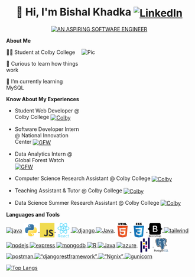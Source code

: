 <h1 align="center">👋 Hi, I'm Bishal Khadka <a href="https://www.linkedin.com/in/khadka-bishal/"><img align="center" src="https://upload.wikimedia.org/wikipedia/commons/thumb/c/ca/LinkedIn_logo_initials.png/640px-LinkedIn_logo_initials.png" alt="LinkedIn" height="25" width="25" /></a> </h1> 

<p align = "center"> <a align="center" href="https://git.io/typing-svg"><img src="https://readme-typing-svg.herokuapp.com?font=Fira+Code&size=25&duration=2500&pause=350&width=435&lines=AN+ASPIRING+SOFTWARE+ENGINEER" alt="AN ASPIRING SOFTWARE ENGINEER" /></a> </p>

**About Me**

<a>
<img align="right" src="https://miro.medium.com/max/628/1*bNJu2vdL40kXkBgi9Tl0ew.png" alt="Pic" height="300" width="300" />
</a>

👨‍🎓 Student at Colby College

🤔 Curious to learn how things work

🌱 I’m currently learning MySQL

**Know About My Experiences**
- Student Web Developer @ Colby College <a href="https://www.colby.edu"><img align="center" src="https://upload.wikimedia.org/wikipedia/en/thumb/2/27/Colby_College_seal.svg/800px-Colby_College_seal.svg.png" alt="Colby" height="40" width="40" /></a> </h1> 
- Software Developer Intern @ National Innovation Center <a href="https://nicnepal.org"><img align="center" src="https://nicnepal.org/static/media/images/NIC-logo.original.png" alt="GFW" height="40" width="80" /></a> </h1>
- Data Analytics Intern @ Global Forest Watch <a href="https://www.globalforestwatch.org"><img align="center" src="https://content.globalforestwatch.org/wp-content/uploads/2020/06/Group-11@2x-1.png" alt="GFW" height="40" width="40" /></a> </h1>
- Computer Science Research Assistant @ Colby College <a href="https://www.colby.edu/research/"><img align="center" src="https://upload.wikimedia.org/wikipedia/en/thumb/2/27/Colby_College_seal.svg/800px-Colby_College_seal.svg.png" alt="Colby" height="40" width="40" /></a> </h1>  

- Teaching Assistant & Tutor @ Colby College <a href="https://www.colby.edu"><img align="center" src="https://upload.wikimedia.org/wikipedia/en/thumb/2/27/Colby_College_seal.svg/800px-Colby_College_seal.svg.png" alt="Colby" height="40" width="40" /></a> </h1> 
- Data Science Summer Research Assistant @ Colby College <a href="https://www.colby.edu/research/"><img align="center" src="https://upload.wikimedia.org/wikipedia/en/thumb/2/27/Colby_College_seal.svg/800px-Colby_College_seal.svg.png" alt="Colby" height="40" width="40" /></a> </h1>  

**Languages and Tools**

<a href="https://www.java.com/en/" target="_blank" rel="noreferrer"> <img align="center" src="https://1000logos.net/wp-content/uploads/2020/09/Java-Logo.png" alt="java" width="70" height="40"/></a>
</a>
<a href="https://www.python.org" target="blank">
<img align="center" src="https://raw.githubusercontent.com/devicons/devicon/master/icons/python/python-original.svg" alt="Python" height="40" width="40" />
</a>
<a href="https://developer.mozilla.org/en-US/docs/Web/JavaScript" target="_blank" rel="noreferrer"> <img align="center"  src="https://raw.githubusercontent.com/devicons/devicon/master/icons/javascript/javascript-original.svg" alt="javascript" width="40" height="40"/> </a>
<a href="https://reactjs.org/" target="_blank" rel="noreferrer"> <img align="center" src="https://raw.githubusercontent.com/devicons/devicon/master/icons/react/react-original-wordmark.svg" alt="react" width="40" height="40"/> </a> 
<a href="https://www.djangoproject.com/" target="_blank" rel="noreferrer"> <img align="center" src="https://cdn.worldvectorlogo.com/logos/django.svg" alt="django" width="40" height="40"/> </a> <a href="https://git-scm.com/" target="_blank" rel="noreferrer">
<a href="https://git-scm.com" target="blank">
<img align="center" src="https://git-scm.com/images/logos/downloads/Git-Icon-1788C.png" alt="Java" height="40" width="40" />
</a>
<a href="https://www.w3.org/html/" target="_blank" rel="noreferrer"> <img align="center" src="https://raw.githubusercontent.com/devicons/devicon/master/icons/html5/html5-original-wordmark.svg" alt="html5" width="40" height="40"/> </a> 
<a href="https://www.w3schools.com/css/" target="_blank" rel="noreferrer"> <img align="center"  src="https://raw.githubusercontent.com/devicons/devicon/master/icons/css3/css3-original-wordmark.svg" alt="css3" width="40" height="40"/> </a>
<a href="https://getbootstrap.com" target="_blank" rel="noreferrer"> <img align="center" src="https://raw.githubusercontent.com/devicons/devicon/master/icons/bootstrap/bootstrap-plain-wordmark.svg" alt="bootstrap" width="40" height="40"/> </a> 
<a href="https://tailwindcss.com/" target="_blank" rel="noreferrer"> <img align="center" src="https://www.vectorlogo.zone/logos/tailwindcss/tailwindcss-icon.svg" alt="tailwind" width="40" height="40"/> </a>
<a href="https://nodejs.org" target="_blank" rel="noreferrer"> <img align="center" src="https://brandslogos.com/wp-content/uploads/thumbs/nodejs-logo-vector.svg" alt="nodejs" width="100" height="40"/> </a> 
<a href="https://expressjs.com" target="_blank" rel="noreferrer"> <img align="center" src="https://upload.wikimedia.org/wikipedia/commons/6/64/Expressjs.png" alt="express" width="120" height="40"/> </a> 
<a href="https://www.mongodb.com/" target="_blank" rel="noreferrer"> <img  align="center" src="https://upload.wikimedia.org/wikipedia/commons/thumb/9/93/MongoDB_Logo.svg/2560px-MongoDB_Logo.svg.png" alt="mongodb" width="120" height="40"/> </a>
<a href="https://www.r-project.org" target="blank"> 
<img align="center" src="https://www.r-project.org/Rlogo.png" alt="R" height="40" width="45" />
</a>
<a href="https://jupyter.org" target="blank">
<img align="center" src="https://jupyter.org/assets/homepage/main-logo.svg" alt="Java" height="40" width="40" />
</a>
<a href="https://azure.microsoft.com/en-in/" target="_blank" rel="noreferrer"> <img align="center" src="https://www.vectorlogo.zone/logos/microsoft_azure/microsoft_azure-icon.svg" alt="azure" width="40" height="40"/> </a> 
<a href="https://pandas.pydata.org/" target="_blank" rel="noreferrer"> <img align="center" src="https://raw.githubusercontent.com/devicons/devicon/2ae2a900d2f041da66e950e4d48052658d850630/icons/pandas/pandas-original.svg" alt="pandas" width="40" height="40"/> </a>
<a href="https://www.postgresql.org" target="_blank" rel="noreferrer"> <img align="center"  src="https://raw.githubusercontent.com/devicons/devicon/master/icons/postgresql/postgresql-original-wordmark.svg" alt="postgresql" width="40" height="40"/> </a>
<a href="https://postman.com" target="_blank" rel="noreferrer"> <img align="center" src="https://www.vectorlogo.zone/logos/getpostman/getpostman-icon.svg" alt="postman" width="40" height="40"/> </a> <a href="https://www.python.org" target="_blank" rel="noreferrer">
</a>
<a href="https://www.django-rest-framework.org" target="_blank" rel="noreferrer"> <img align="center" src="https://www.django-rest-framework.org/img/logo.png" alt=“djangorestframework” width="80" height="60"/> </a>
<a href="https://www.nginx.com" target="_blank" rel="noreferrer"> <img align="center" src="https://download.logo.wine/logo/Nginx/Nginx-Logo.wine.png" alt=“Ngnix” width="80" height="40"/> </a>
<a href="https://gunicorn.org" target="_blank" rel="noreferrer"> <img align="center" src="https://upload.wikimedia.org/wikipedia/commons/thumb/0/00/Gunicorn_logo_2010.svg/1280px-Gunicorn_logo_2010.svg.png" alt="gunicorn" width="120" height="40"/></a>


[![Top Langs](https://github-readme-stats.vercel.app/api/top-langs/?username=Khadka-Bishal&layout=compact&show_icons=true)](https://github.com/anuraghazra/github-readme-stats)


